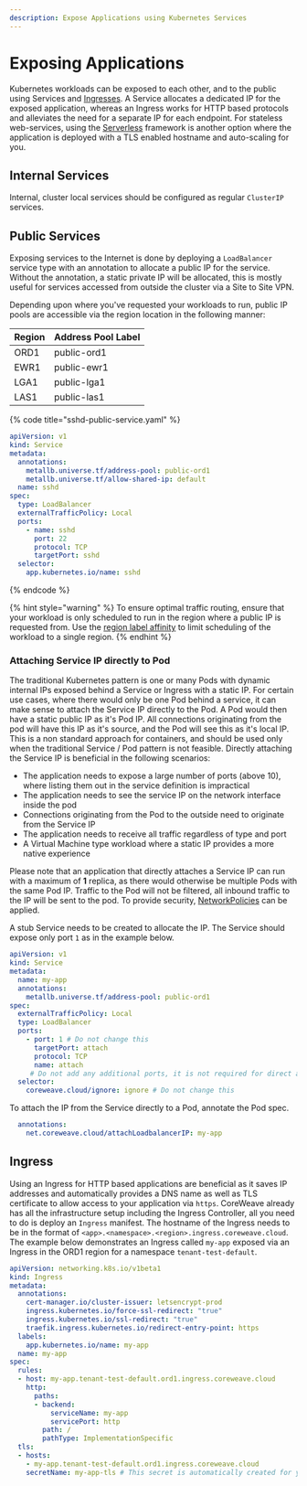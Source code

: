 ```yaml
---
description: Expose Applications using Kubernetes Services
---
```


# Exposing Applications

Kubernetes workloads can be exposed to each other, and to the public using Services and [Ingresses](exposing-applications.md#ingress). A Service allocates a dedicated IP for the exposed application, whereas an Ingress works for HTTP based protocols and alleviates the need for a separate IP for each endpoint. For stateless web-services, using the [Serverless](../serverless.md) framework is another option where the application is deployed with a TLS enabled hostname and auto-scaling for you.

## Internal Services

Internal, cluster local services should be configured as regular `ClusterIP` services.

## Public Services

Exposing services to the Internet is done by deploying a `LoadBalancer` service type with an annotation to allocate a public IP for the service. Without the annotation, a static private IP will be allocated, this is mostly useful for services accessed from outside the cluster via a Site to Site VPN.

Depending upon where you've requested your workloads to run, public IP pools are accessible via the region location in the following manner:

| Region | Address Pool Label |
| ------ | ------------------ |
| ORD1   | public-ord1        |
| EWR1   | public-ewr1        |
| LGA1   | public-lga1        |
| LAS1   | public-las1        |

{% code title="sshd-public-service.yaml" %}
```yaml
apiVersion: v1
kind: Service
metadata:
  annotations:
    metallb.universe.tf/address-pool: public-ord1
    metallb.universe.tf/allow-shared-ip: default
  name: sshd
spec:
  type: LoadBalancer
  externalTrafficPolicy: Local
  ports:
    - name: sshd
      port: 22
      protocol: TCP
      targetPort: sshd
  selector:
    app.kubernetes.io/name: sshd
```
{% endcode %}

{% hint style="warning" %}
To ensure optimal traffic routing, ensure that your workload is only scheduled to run in the region where a public IP is requested from. Use the [region label affinity](../label-selectors.md) to limit scheduling of the workload to a single region.
{% endhint %}

### Attaching Service IP directly to Pod

The traditional Kubernetes pattern is one or many Pods with dynamic internal IPs exposed behind a Service or Ingress with a static IP. For certain use cases, where there would only be one Pod behind a service, it can make sense to attach the Service IP directly to the Pod. A Pod would then have a static public IP as it's Pod IP. All connections originating from the pod will have this IP as it's source, and the Pod will see this as it's local IP. This is a non standard approach for containers, and should be used only when the traditional Service / Pod pattern is not feasible. Directly attaching the Service IP is beneficial in the following scenarios:

* The application needs to expose a large number of ports (above 10), where listing them out in the service definition is impractical
* The application needs to see the service IP on the network interface inside the pod
* Connections originating from the Pod to the outside need to originate from the Service IP
* The application needs to receive all traffic regardless of type and port
* A Virtual Machine type workload where a static IP provides a more native experience

Please note that an application that directly attaches a Service IP can run with a maximum of **1** replica, as there would otherwise be multiple Pods with the same Pod IP. Traffic to the Pod will not be filtered, all inbound traffic to the IP will be sent to the pod. To provide security, [NetworkPolicies](https://kubernetes.io/docs/concepts/services-networking/network-policies/) can be applied.

A stub Service needs to be created to allocate the IP. The Service should expose only port `1` as in the example below.

```yaml
apiVersion: v1
kind: Service
metadata:
  name: my-app
  annotations:
    metallb.universe.tf/address-pool: public-ord1
spec:
  externalTrafficPolicy: Local
  type: LoadBalancer
  ports:
    - port: 1 # Do not change this
      targetPort: attach
      protocol: TCP
      name: attach
     # Do not add any additional ports, it is not required for direct attach
  selector: 
    coreweave.cloud/ignore: ignore # Do not change this
```

To attach the IP from the Service directly to a Pod, annotate the Pod spec.

```yaml
  annotations:
    net.coreweave.cloud/attachLoadbalancerIP: my-app
```

## Ingress

Using an Ingress for HTTP based applications are beneficial as it saves IP addresses and automatically provides a DNS name as well as TLS certificate to allow access to your application via `https`. CoreWeave already has all the infrastructure setup including the Ingress Controller, all you need to do is deploy an `Ingress` manifest. The hostname of the Ingress needs to be in the format of `<app>.<namespace>.<region>.ingress.coreweave.cloud`. The example below demonstrates an Ingress called `my-app` exposed via an Ingress in the ORD1 region for a namespace `tenant-test-default`.

```yaml
apiVersion: networking.k8s.io/v1beta1
kind: Ingress
metadata:
  annotations:
    cert-manager.io/cluster-issuer: letsencrypt-prod
    ingress.kubernetes.io/force-ssl-redirect: "true"
    ingress.kubernetes.io/ssl-redirect: "true"
    traefik.ingress.kubernetes.io/redirect-entry-point: https
  labels:
    app.kubernetes.io/name: my-app
  name: my-app
spec:
  rules:
  - host: my-app.tenant-test-default.ord1.ingress.coreweave.cloud
    http: 
      paths:
      - backend:
          serviceName: my-app
          servicePort: http
        path: /
        pathType: ImplementationSpecific
  tls:
  - hosts:
    - my-app.tenant-test-default.ord1.ingress.coreweave.cloud
    secretName: my-app-tls # This secret is automatically created for you
```
